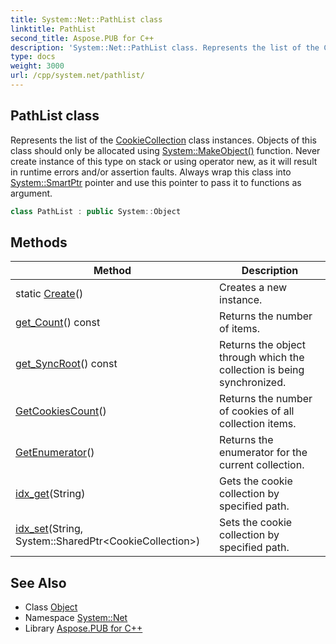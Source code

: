 ```yaml
---
title: System::Net::PathList class
linktitle: PathList
second_title: Aspose.PUB for C++
description: 'System::Net::PathList class. Represents the list of the CookieCollection class instances. Objects of this class should only be allocated using System::MakeObject() function. Never create instance of this type on stack or using operator new, as it will result in runtime errors and/or assertion faults. Always wrap this class into System::SmartPtr pointer and use this pointer to pass it to functions as argument in C++.'
type: docs
weight: 3000
url: /cpp/system.net/pathlist/
---
```

## PathList class


Represents the list of the [CookieCollection](../cookiecollection/) class instances. Objects of this class should only be allocated using [System::MakeObject()](../../system/makeobject/) function. Never create instance of this type on stack or using operator new, as it will result in runtime errors and/or assertion faults. Always wrap this class into [System::SmartPtr](../../system/smartptr/) pointer and use this pointer to pass it to functions as argument.

```cpp
class PathList : public System::Object
```

## Methods

| Method | Description |
| --- | --- |
| static [Create](./create/)() | Creates a new instance. |
| [get_Count](./get_count/)() const | Returns the number of items. |
| [get_SyncRoot](./get_syncroot/)() const | Returns the object through which the collection is being synchronized. |
| [GetCookiesCount](./getcookiescount/)() | Returns the number of cookies of all collection items. |
| [GetEnumerator](./getenumerator/)() | Returns the enumerator for the current collection. |
| [idx_get](./idx_get/)(String) | Gets the cookie collection by specified path. |
| [idx_set](./idx_set/)(String, System::SharedPtr\<CookieCollection\>) | Sets the cookie collection by specified path. |
## See Also

* Class [Object](../../system/object/)
* Namespace [System::Net](../)
* Library [Aspose.PUB for C++](../../)
